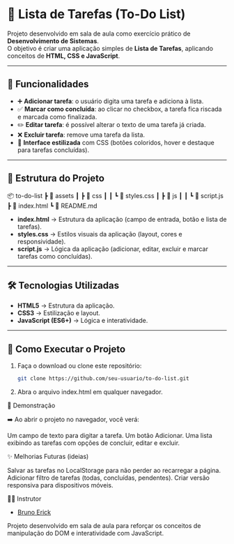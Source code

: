 # 📝 Lista de Tarefas (To-Do List)

Projeto desenvolvido em sala de aula como exercício prático de **Desenvolvimento de Sistemas**.  
O objetivo é criar uma aplicação simples de **Lista de Tarefas**, aplicando conceitos de **HTML, CSS e JavaScript**.

---

## 🚀 Funcionalidades

- ➕ **Adicionar tarefa**: o usuário digita uma tarefa e adiciona à lista.  
- ✅ **Marcar como concluída**: ao clicar no checkbox, a tarefa fica riscada e marcada como finalizada.  
- ✏️ **Editar tarefa**: é possível alterar o texto de uma tarefa já criada.  
- ❌ **Excluir tarefa**: remove uma tarefa da lista.  
- 🎨 **Interface estilizada** com CSS (botões coloridos, hover e destaque para tarefas concluídas).  

---

## 📂 Estrutura do Projeto

📦 to-do-list
┣ 📂 assets
┃ ┣ 📂 css
┃ ┃ ┗ 📜 styles.css
┃ ┣ 📂 js
┃ ┃ ┗ 📜 script.js
┣ 📜 index.html
┗ 📜 README.md


- **index.html** → Estrutura da aplicação (campo de entrada, botão e lista de tarefas).  
- **styles.css** → Estilos visuais da aplicação (layout, cores e responsividade).  
- **script.js** → Lógica da aplicação (adicionar, editar, excluir e marcar tarefas como concluídas).  

---

## 🛠️ Tecnologias Utilizadas

- **HTML5** → Estrutura da aplicação.  
- **CSS3** → Estilização e layout.  
- **JavaScript (ES6+)** → Lógica e interatividade.  

---

## 📖 Como Executar o Projeto

1. Faça o download ou clone este repositório:  
   ```bash
   git clone https://github.com/seu-usuario/to-do-list.git

2. Abra o arquivo index.html em qualquer navegador.

📸 Demonstração

➡️ Ao abrir o projeto no navegador, você verá:

Um campo de texto para digitar a tarefa.
Um botão Adicionar.
Uma lista exibindo as tarefas com opções de concluir, editar e excluir.

✨ Melhorias Futuras (ideias)

Salvar as tarefas no LocalStorage para não perder ao recarregar a página.
Adicionar filtro de tarefas (todas, concluídas, pendentes).
Criar versão responsiva para dispositivos móveis.

👨‍🏫 Instrutor

- [Bruno Erick](https://www.github.com/bericktk)

Projeto desenvolvido em sala de aula para reforçar os conceitos de manipulação do DOM e interatividade com JavaScript.